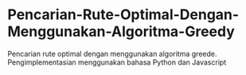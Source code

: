 # Pencarian-Rute-Optimal-Dengan-Menggunakan-Algoritma-Greedy
Pencarian rute optimal dengan menggunakan algoritma greede. Pengimplementasian menggunakan bahasa Python dan Javascript
